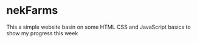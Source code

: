 # nekFarms
This a simple website basin on some HTML CSS and JavaScript basics to show my progress this week
